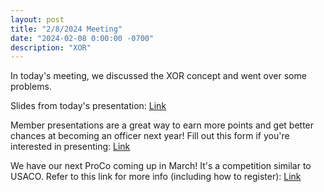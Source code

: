 ```yaml
---
layout: post
title: "2/8/2024 Meeting"
date: "2024-02-08 0:00:00 -0700"
description: "XOR"
---
```


In today's meeting, we discussed the XOR concept and went over some problems.

Slides from today's presentation: [Link](https://docs.google.com/presentation/d/1Ur0l8NP8E4RKhDDy6FbC89EU2t_mmxYW-B8Z2dOQwDo/edit?usp=sharing)

Member presentations are a great way to earn more points and get better chances at becoming an officer next year!
Fill out this form if you're interested in presenting: [Link](https://forms.gle/m7ie56Nq15yqaH4y6)

We have our next ProCo coming up in March! It's a competition similar to USACO. 
Refer to this link for more info (including how to register): [Link](https://docs.google.com/document/d/1swDMP10qQXVJraeahCtaPCP1RiVbIKVlr_LuW77K9Ak/edit#heading=h.rgri13c01wf)
